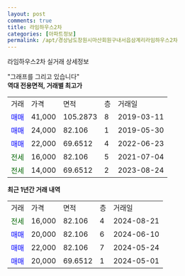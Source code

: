 ```yaml
---
layout: post
comments: true
title: 라임하우스2차
categories: [아파트정보]
permalink: /apt/경상남도창원시마산회원구내서읍삼계리라임하우스2차
---
```


라임하우스2차 실거래 상세정보

<script type="text/javascript">
  google.charts.load('current', {'packages':['line', 'corechart']});
  google.charts.setOnLoadCallback(drawChart);

  function drawChart() {
    var data = new google.visualization.DataTable();
    data.addColumn('date', '거래일');
    data.addColumn('number', "매매");
    data.addColumn('number', "전세");
    data.addColumn('number', "전매");

    data.addRows([[new Date(Date.parse("2024-08-21")), null, 16000, null], [new Date(Date.parse("2024-06-10")), 20000, null, null], [new Date(Date.parse("2024-05-24")), 22000, null, null], [new Date(Date.parse("2024-05-01")), 20000, null, null]]);

    var options = {
      hAxis: {
        format: 'yyyy/MM/dd'
      },    
      lineWidth: 0,
      pointsVisible: true,    
      title: '최근 1년간 유형별 실거래가 분포',
      legend: { position: 'bottom' }
    };

    var formatter = new google.visualization.NumberFormat({pattern:'###,###'} );
    formatter.format(data, 1);
    formatter.format(data, 2);
    
    setTimeout(function() {
        var chart = new google.visualization.LineChart(document.getElementById('columnchart_material'));
        chart.draw(data, (options));
        document.getElementById('loading').style.display = 'none';
    }, 200);
  }
</script>


<div id="loading" style="z-index:20; display: block; margin-left: 0px">"그래프를 그리고 있습니다"</div>
<div id="columnchart_material" style="width: 95%; margin-left: 0px; display: block"></div>
<!-- contents start -->
<b>역대 전용면적, 거래별 최고가</b>
<table class="sortable">
    <tr>
      <td>거래</td>
      <td>가격</td>
      <td>면적</td>
      <td>층</td>
      <td>거래일</td>
    </tr>
        <tr>
          <td><a style="color: blue">매매</a></td>
          <td>41,000</td>
          <td>105.2873</td>
          <td>8</td>
          <td>2019-03-11</td>
        </tr>            <tr>
          <td><a style="color: blue">매매</a></td>
          <td>24,000</td>
          <td>82.106</td>
          <td>1</td>
          <td>2019-05-30</td>
        </tr>            <tr>
          <td><a style="color: blue">매매</a></td>
          <td>22,000</td>
          <td>69.6512</td>
          <td>4</td>
          <td>2022-06-23</td>
        </tr>        
        <tr>
              <td><a style="color: darkgreen">전세</a></td>
              <td>16,000</td>
              <td>82.106</td>
              <td>5</td>
              <td>2021-07-04</td>
            </tr>            <tr>
              <td><a style="color: darkgreen">전세</a></td>
              <td>14,000</td>
              <td>69.6512</td>
              <td>2</td>
              <td>2023-08-24</td>
            </tr>        
    
</table>

<b>최근 1년간 거래 내역</b>

<table class="sortable">
    <tr>
      <td>거래</td>
      <td>가격</td>
      <td>면적</td>
      <td>층</td>
      <td>거래일</td>
    </tr>
    <tr>
      <td><a style="color: darkgreen">전세</a></td>
      <td>16,000</td>
      <td>82.106</td>
      <td>4</td>
      <td>2024-08-21</td>
    </tr>          <tr>
      <td><a style="color: blue">매매</a></td>
      <td>20,000</td>
      <td>82.106</td>
      <td>6</td>
      <td>2024-06-10</td>
    </tr>          <tr>
      <td><a style="color: blue">매매</a></td>
      <td>22,000</td>
      <td>82.106</td>
      <td>7</td>
      <td>2024-05-24</td>
    </tr>          <tr>
      <td><a style="color: blue">매매</a></td>
      <td>20,000</td>
      <td>69.6512</td>
      <td>1</td>
      <td>2024-05-01</td>
    </tr>      </table>
<!-- contents end -->    

